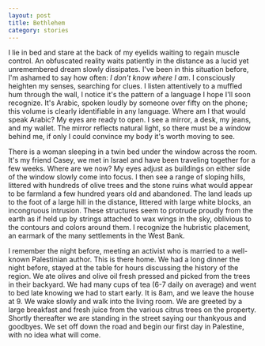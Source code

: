```yaml
---
layout: post
title: Bethlehem
category: stories
---
```

I lie in bed and stare at the back of my eyelids waiting to regain muscle control. An obfuscated reality waits patiently in the distance as a lucid yet unremembered dream slowly dissipates. I've been in this situation before, I'm ashamed to say how often: *I don't know where I am*. I consciously heighten my senses, searching for clues. I listen attentively to a muffled hum through the wall, I notice it's the pattern of a language I hope I'll soon recognize. It's Arabic, spoken loudly by someone over fifty on the phone; this volume is clearly identifiable in any language. Where am I that would speak Arabic? My eyes are ready to open. I see a mirror, a desk, my jeans, and my wallet. The mirror reflects natural light, so there must be a window behind me, if only I could convince my body it's worth moving to see.

There is a woman sleeping in a twin bed under the window across the room. It's my friend Casey, we met in Israel and have been traveling together for a few weeks. Where are we now? My eyes adjust as buildings on either side of the window slowly come into focus. I then see a range of sloping hills, littered with hundreds of olive trees and the stone ruins what would appear to be farmland a few hundred years old and abandoned. The land leads up to the foot of a large hill in the distance, littered with large white blocks, an incongruous intrusion. These structures seem to protrude proudly from the earth as if held up by strings attached to wax wings in the sky, oblivious to the contours and colors around them. I recognize the hubristic placement, an earmark of the many settlements in the West Bank.

I remember the night before, meeting an activist who is married to a well-known Palestinian author. This is there home. We had a long dinner the night before, stayed at the table for hours discussing the history of the region. We ate olives and olive oil fresh pressed and picked from the trees in their backyard. We had many cups of tea (6-7 daily on average) and went to bed late knowing we had to start early. It is 8am, and we leave the house at 9. We wake slowly and walk into the living room. We are greeted by a large breakfast and fresh juice from the various citrus trees on the property. Shortly thereafter we are standing in the street saying our thankyous and goodbyes. We set off down the road and begin our first day in Palestine, with no idea what will come.